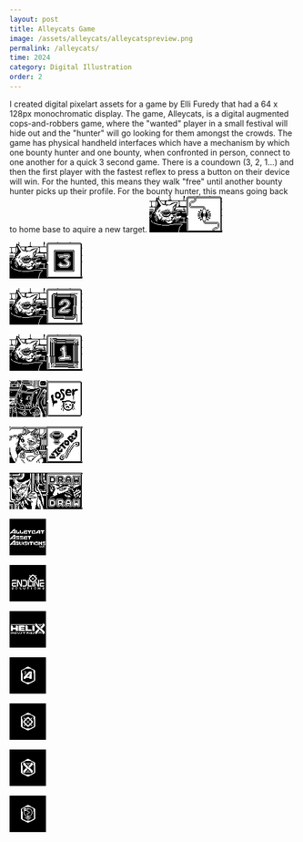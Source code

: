 ```yaml
---
layout: post
title: Alleycats Game
image: /assets/alleycats/alleycatspreview.png
permalink: /alleycats/
time: 2024
category: Digital Illustration
order: 2
---
```

I created digital pixelart assets for a game by Elli Furedy that had a 64 x 128px monochromatic display. 
The game, Alleycats, is a digital augmented cops-and-robbers game, where the "wanted" player in a small festival will hide out and the "hunter" will go looking for them amongst the crowds. 
The game has physical handheld interfaces which have a mechanism by which one bounty hunter and one bounty, when confronted in person, connect to one another for a quick 3 second game. There is a coundown (3, 2, 1...) and then the first player with the fastest reflex to press a button on their device will win. For the hunted, this means they walk "free" until another bounty hunter picks up their profile. For the bounty hunter, this means going back to home base to aquire a new target. 
!["Connection Established"](/assets/alleycats/alley_connect.bmp) 

!["Alleycat Countdown 3"](/assets/alleycats/alley_count3.bmp) 

!["Alleycat Countdown 2"](/assets/alleycats/alley_count2.bmp) 

!["Alleycat Countdown 1"](/assets/alleycats/alley_count1.bmp) 

!["Endline Loser"](/assets/alleycats/endline_loser.bmp) 

!["Helix Victory"](/assets/alleycats/helix_victor.bmp) 

!["Resistance Draw"](/assets/alleycats/resistance_draw.bmp) 

!["Alleycats Logo"](/assets/alleycats/logo_alley.bmp) 

!["Endline Logo"](/assets/alleycats/logo_endline.bmp) 

!["Helix Logo"](/assets/alleycats/logo_helix.bmp) 

!["Alley Stamp"](/assets/alleycats/alley_stamp.bmp) 

!["Endline Stamp"](/assets/alleycats/endline_stamp.bmp) 

!["Helix Stamp"](/assets/alleycats/helix_stamp.bmp) 

!["Resistance Stamp"](/assets/alleycats/resistance_stamp.bmp) 